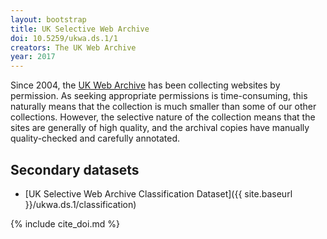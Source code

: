 ```yaml
---
layout: bootstrap
title: UK Selective Web Archive
doi: 10.5259/ukwa.ds.1/1
creators: The UK Web Archive
year: 2017
---
```


Since 2004, the [UK Web Archive](http://www.webarchive.org.uk/) has been collecting websites by permission. As seeking appropriate permissions is time-consuming, this naturally means that the collection is much smaller than some of our other collections. However, the selective nature of the collection means that the sites are generally of high quality, and the archival copies have manually quality-checked and carefully annotated.

Secondary datasets
------------------

* [UK Selective Web Archive Classification Dataset]({{ site.baseurl }}/ukwa.ds.1/classification)

{% include cite_doi.md %}
